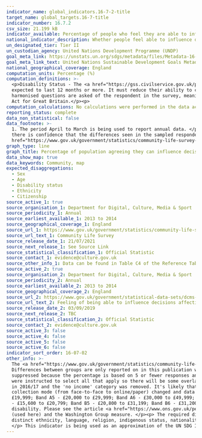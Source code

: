 ```yaml
---
indicator_name: global_indicators.16-7-2-title
target_name: global_targets.16-7-title
indicator_number: 16.7.2
csv_size: 21.199 kB
indicator_available: Percentage of people who feel they are able to influence decisions affecting their local area
national_indicator_description: Whether people feel able to influence decisions affecting their local area
un_designated_tier: Tier II
un_custodian_agency: United Nations Development Programme (UNDP)
goal_meta_link: https://unstats.un.org/sdgs/metadata/files/Metadata-16-07-02.pdf
goal_meta_link_text: United Nations Sustainable Development Goals Metadata (PDF 378 KB)
national_geographical_coverage: England
computation_units: Percentage (%)
computation_definitions: >-
  <p>Disability Status - The <a href="https://gss.civilservice.gov.uk/policy-store/measuring-disability-for-the-equality-act-2010/">(GSS) harmonised "core" definition</a> identifies a person as disabled if they have a physical or mental health condition or illness that has lasted or is
  expected to last 12 months or more. It must reduce their ability to carry-out day-to-day activities. It is important to note that a person who has a long-term illness that does not reduce their ability to carry-out day-to-day activities is not disabled under the definition. The GSS
  harmonised questions are asked of the respondent in the survey, meaning that disability status is self-reported. The GSS definition is designed to reflect the definitions that appear in legal terms in the Disability Discrimination Act 1995 (DDA) for Northern Ireland and the 2010 Equality
  Act for Great Britain.</p><p>
computation_calculations: No calculations were performed in the data acquisition of this indicator as appropriate data was readily available in the final format specified by this indicator.
reporting_status: complete
data_non_statistical: false
data_footnote: >-
  1. The period April to March is being used to report annual data. </p><p> 2. Table excludes respondents who answered 'don't know' and those with missing answers. </p><p> 3. Please be aware that not all differences between data reported here are statistically significant, that is when
  there is confidence that the differences seen in the sampled respondents reflect the population. Therefore, care should be taken when interpeting differences between data. To test significance, please refer to the "Ready Reckoner" tab within the <a
  href="https://www.gov.uk/government/statistics/community-life-survey-202021">Community Life Survey 2020/21 Reference Tables</a>.
graph_type: line
graph_title: Percentage of population agreeing they can influence decisions affecting their local area
data_show_map: true
data_keywords: Community, map
expected_disaggregations:
  - Sex
  - Age
  - Disability status
  - Ethnicity
  - Citizenship
source_active_1: true
source_organisation_1: Department for Digital, Culture, Media & Sport
source_periodicity_1: Annual
source_earliest_available_1: 2013 to 2014
source_geographical_coverage_1: England
source_url_1: https://www.gov.uk/government/statistics/community-life-survey-202021
source_url_text_1: Community Life Survey
source_release_date_1: 21/07/2021
source_next_release_1: See Source Link
source_statistical_classification_1: Official Statistic
source_contact_1: evidence@culture.gov.uk
source_other_info_1: Data can be found in Table C4 of the Reference Tables. Upper and lower estimates refer to the 95% confidence intervals. These are available for estimates from 2019/20.
source_active_2: true
source_organisation_2: Department for Digital, Culture, Media & Sport
source_periodicity_2: Annual
source_earliest_available_2: 2013 to 2014
source_geographical_coverage_2: England
source_url_2: https://www.gov.uk/government/statistical-data-sets/dcms-community-life-survey-ad-hoc-statistical-releases
source_url_text_2: Feeling of being able to influence decisions affecting the local area by citizenship and household income
source_release_date_2: 03/09/2019
source_next_release_2: TBC
source_statistical_classification_2: Official Statistic
source_contact_2: evidence@culture.gov.uk
source_active_3: false
source_active_4: false
source_active_5: false
source_active_6: false
indicator_sort_order: 16-07-02
other_info: >-
  The <a href="https://www.gov.uk/government/statistics/community-life-survey-202021">Community Life Survey</a> is a household online/paper self-completion study of adults aged 16+ in England. The survey is a key evidence source on social cohesion, community engagement and social action.
  Differences between groups are only reported on in this publication where they are statistically significant i.e. where we can be confident that the differences seen in our sampled respondents reflect the population. </p><p> Figures for 'Black' and 'Other' ethnic groups for 2014/15 are
  suppressed because the percentage is based on 5 or fewer responses and is therefore unavailable. </p><p> Information about respondents' limiting long term illnesses/disabilities are only available for those who completed the online version of the survey. </p><p> Citizenship - Respondents
  were instructed to select all that apply so there will be some overlap between citizenship groups. </p><p> Household income is measured as respondent income combined with the income of cohabiting partner (where applicable) from all sources before deductions. Response categories changed
  in 2016/17 and the 'no income' category was removed. It's likely that those with no income will have selected 'under £5,199' from 2016/17 onwards. The household income categories are defined in the 'other information' section. </p><p> We are reporting on data from 2013/14 as the data
  collection mode (from face-to-face to online/paper) changed and data would not be comparable with earlier years. </p><p> From 2013/14 to 2015/16, household income categories were - Band A1 - Under £5,000; Band A2 - £5,000 to £9,999; Band A3 - £10,000 to £14,999; Band A4 - £15,000 to
  £19,999; Band A5 - £20,000 to £29,999; Band A6 - £30,000 to £49,999; Band A7 - £50,000 to £74,999; Band A8 - £75,000 or more. From 2016/17 onwards, the household income categories were changed to - Band B1 - Under £5,199; Band B2 - £5,200 to £10,399; Band B3 - £10,400 to £15,599; Band B4
  - £15,600 to £20,799; Band B5 - £20,800 to £31,199; Band B6 - £31,200 to £51,999; Band B7 - £52,000 to £74,999; Band B8 - £75,000 or more. </p><p> The Washington Group on Disability Statistics are often used to provide a cross-nationally comparable population-based measures of
  disability. Please see the article <a href="https://www.ons.gov.uk/peoplepopulationandcommunity/healthandsocialcare/disability/articles/measuringdisabilitycomparingapproaches/2019-08-06">Measuring disability - comparing approaches</a> for a comparison between the GSS Harmonised measure
  (used here) and the Washington Group measure. </p><p> The required disaggregations for this indicator are sex, age, disability and population group. The global metadata specified by the United Nations defines population group as a nationally relevant concept, encompassing “groups with a
  distinct ethnicity, language, religion, indigenous status, nationality or other characteristics”. The currently available disaggregations by ethnicity and citizenship fall within “population group” as defined by the global metadata, so this indicator is considered as fully disaggregated.
  </p> This indicator is being used as an approximation of the UN SDG Indicator. Where possible, we will work to identify or develop UK data to meet the global indicator specification. This indicator has been identified in collaboration with topic experts.
---
```

